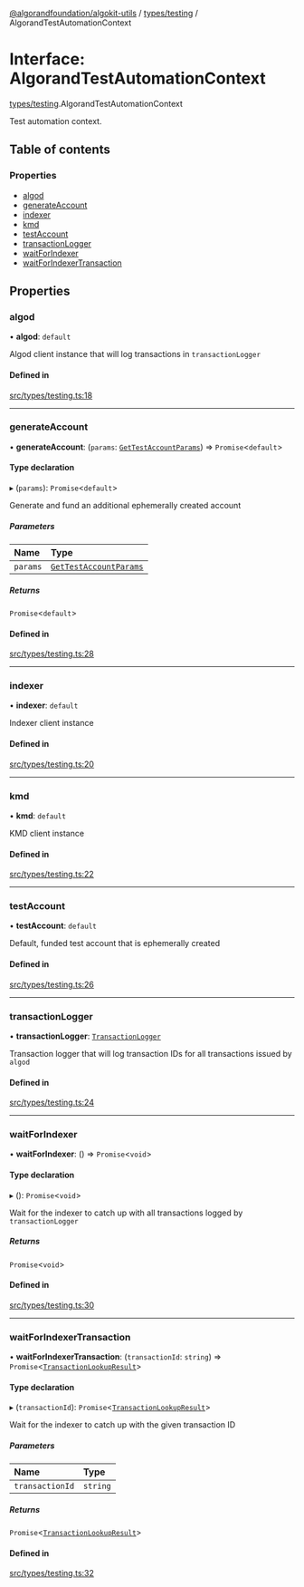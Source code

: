 [@algorandfoundation/algokit-utils](../README.md) / [types/testing](../modules/types_testing.md) / AlgorandTestAutomationContext

# Interface: AlgorandTestAutomationContext

[types/testing](../modules/types_testing.md).AlgorandTestAutomationContext

Test automation context.

## Table of contents

### Properties

- [algod](types_testing.AlgorandTestAutomationContext.md#algod)
- [generateAccount](types_testing.AlgorandTestAutomationContext.md#generateaccount)
- [indexer](types_testing.AlgorandTestAutomationContext.md#indexer)
- [kmd](types_testing.AlgorandTestAutomationContext.md#kmd)
- [testAccount](types_testing.AlgorandTestAutomationContext.md#testaccount)
- [transactionLogger](types_testing.AlgorandTestAutomationContext.md#transactionlogger)
- [waitForIndexer](types_testing.AlgorandTestAutomationContext.md#waitforindexer)
- [waitForIndexerTransaction](types_testing.AlgorandTestAutomationContext.md#waitforindexertransaction)

## Properties

### algod

• **algod**: `default`

Algod client instance that will log transactions in `transactionLogger`

#### Defined in

[src/types/testing.ts:18](https://github.com/joe-p/algokit-utils-ts/blob/main/src/types/testing.ts#L18)

___

### generateAccount

• **generateAccount**: (`params`: [`GetTestAccountParams`](types_testing.GetTestAccountParams.md)) => `Promise`\<`default`\>

#### Type declaration

▸ (`params`): `Promise`\<`default`\>

Generate and fund an additional ephemerally created account

##### Parameters

| Name | Type |
| :------ | :------ |
| `params` | [`GetTestAccountParams`](types_testing.GetTestAccountParams.md) |

##### Returns

`Promise`\<`default`\>

#### Defined in

[src/types/testing.ts:28](https://github.com/joe-p/algokit-utils-ts/blob/main/src/types/testing.ts#L28)

___

### indexer

• **indexer**: `default`

Indexer client instance

#### Defined in

[src/types/testing.ts:20](https://github.com/joe-p/algokit-utils-ts/blob/main/src/types/testing.ts#L20)

___

### kmd

• **kmd**: `default`

KMD client instance

#### Defined in

[src/types/testing.ts:22](https://github.com/joe-p/algokit-utils-ts/blob/main/src/types/testing.ts#L22)

___

### testAccount

• **testAccount**: `default`

Default, funded test account that is ephemerally created

#### Defined in

[src/types/testing.ts:26](https://github.com/joe-p/algokit-utils-ts/blob/main/src/types/testing.ts#L26)

___

### transactionLogger

• **transactionLogger**: [`TransactionLogger`](../classes/testing.TransactionLogger.md)

Transaction logger that will log transaction IDs for all transactions issued by `algod`

#### Defined in

[src/types/testing.ts:24](https://github.com/joe-p/algokit-utils-ts/blob/main/src/types/testing.ts#L24)

___

### waitForIndexer

• **waitForIndexer**: () => `Promise`\<`void`\>

#### Type declaration

▸ (): `Promise`\<`void`\>

Wait for the indexer to catch up with all transactions logged by `transactionLogger`

##### Returns

`Promise`\<`void`\>

#### Defined in

[src/types/testing.ts:30](https://github.com/joe-p/algokit-utils-ts/blob/main/src/types/testing.ts#L30)

___

### waitForIndexerTransaction

• **waitForIndexerTransaction**: (`transactionId`: `string`) => `Promise`\<[`TransactionLookupResult`](types_indexer.TransactionLookupResult.md)\>

#### Type declaration

▸ (`transactionId`): `Promise`\<[`TransactionLookupResult`](types_indexer.TransactionLookupResult.md)\>

Wait for the indexer to catch up with the given transaction ID

##### Parameters

| Name | Type |
| :------ | :------ |
| `transactionId` | `string` |

##### Returns

`Promise`\<[`TransactionLookupResult`](types_indexer.TransactionLookupResult.md)\>

#### Defined in

[src/types/testing.ts:32](https://github.com/joe-p/algokit-utils-ts/blob/main/src/types/testing.ts#L32)
